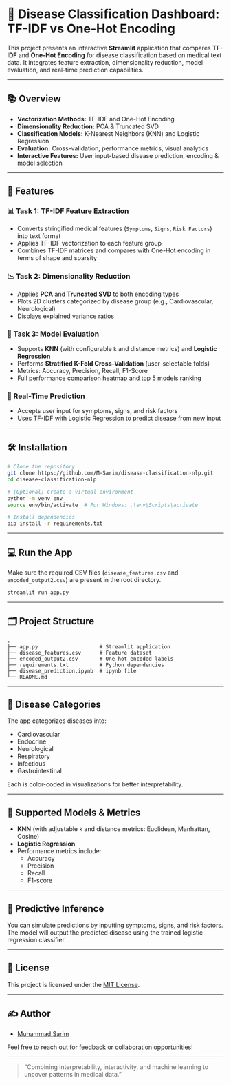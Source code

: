 # 🧬 Disease Classification Dashboard: TF-IDF vs One-Hot Encoding

This project presents an interactive **Streamlit** application that compares **TF-IDF** and **One-Hot Encoding** for disease classification based on medical text data. It integrates feature extraction, dimensionality reduction, model evaluation, and real-time prediction capabilities.

---

## 📚 Overview

- **Vectorization Methods:** TF-IDF and One-Hot Encoding
- **Dimensionality Reduction:** PCA & Truncated SVD
- **Classification Models:** K-Nearest Neighbors (KNN) and Logistic Regression
- **Evaluation:** Cross-validation, performance metrics, visual analytics
- **Interactive Features:** User input-based disease prediction, encoding & model selection

---

## 🚀 Features

### 📊 Task 1: TF-IDF Feature Extraction
- Converts stringified medical features (`Symptoms`, `Signs`, `Risk Factors`) into text format
- Applies TF-IDF vectorization to each feature group
- Combines TF-IDF matrices and compares with One-Hot encoding in terms of shape and sparsity

### 📉 Task 2: Dimensionality Reduction
- Applies **PCA** and **Truncated SVD** to both encoding types
- Plots 2D clusters categorized by disease group (e.g., Cardiovascular, Neurological)
- Displays explained variance ratios

### 🤖 Task 3: Model Evaluation
- Supports **KNN** (with configurable `k` and distance metrics) and **Logistic Regression**
- Performs **Stratified K-Fold Cross-Validation** (user-selectable folds)
- Metrics: Accuracy, Precision, Recall, F1-Score
- Full performance comparison heatmap and top 5 models ranking

### 🧪 Real-Time Prediction
- Accepts user input for symptoms, signs, and risk factors
- Uses TF-IDF with Logistic Regression to predict disease from new input

---

## 🛠️ Installation

```bash
# Clone the repository
git clone https://github.com/M-Sarim/disease-classification-nlp.git
cd disease-classification-nlp

# (Optional) Create a virtual environment
python -m venv env
source env/bin/activate  # For Windows: .\env\Scripts\activate

# Install dependencies
pip install -r requirements.txt
```

---

## 💻 Run the App

Make sure the required CSV files (`disease_features.csv` and `encoded_output2.csv`) are present in the root directory.

```bash
streamlit run app.py
```

---

## 🗂️ Project Structure

```
.
├── app.py                    # Streamlit application
├── disease_features.csv      # Feature dataset
├── encoded_output2.csv       # One-hot encoded labels
├── requirements.txt          # Python dependencies
├── disease_prediction.ipynb  # ipynb file
└── README.md                 
```

---

## 🧠 Disease Categories

The app categorizes diseases into:

- Cardiovascular
- Endocrine
- Neurological
- Respiratory
- Infectious
- Gastrointestinal

Each is color-coded in visualizations for better interpretability.

---

## 🧪 Supported Models & Metrics

- **KNN** (with adjustable `k` and distance metrics: Euclidean, Manhattan, Cosine)
- **Logistic Regression**
- Performance metrics include:
  - Accuracy
  - Precision
  - Recall
  - F1-score

---

## 🧠 Predictive Inference

You can simulate predictions by inputting symptoms, signs, and risk factors. The model will output the predicted disease using the trained logistic regression classifier.

---

## 🧾 License

This project is licensed under the [MIT License](LICENSE).

---

## ✍️ Author

- [Muhammad Sarim](https://www.linkedin.com/in/imuhammadsarim/)

Feel free to reach out for feedback or collaboration opportunities!

---

> “Combining interpretability, interactivity, and machine learning to uncover patterns in medical data.”

